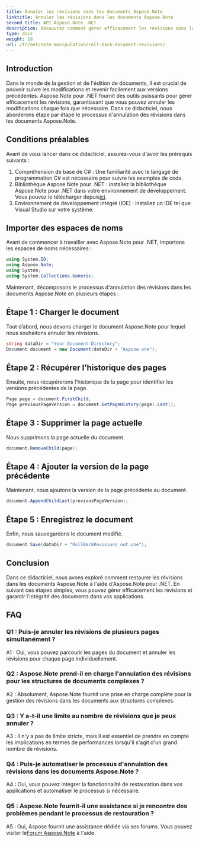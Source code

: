 ```yaml
---
title: Annuler les révisions dans les documents Aspose.Note
linktitle: Annuler les révisions dans les documents Aspose.Note
second_title: API Aspose.Note .NET
description: Découvrez comment gérer efficacement les révisions dans les documents Aspose.Note à l'aide d'Aspose.Note pour .NET. Suivez un guide étape par étape pour annuler les révisions en toute transparence.
type: docs
weight: 18
url: /fr/net/note-manipulation/roll-back-document-revisions/
---
```

## Introduction

Dans le monde de la gestion et de l'édition de documents, il est crucial de pouvoir suivre les modifications et revenir facilement aux versions précédentes. Aspose.Note pour .NET fournit des outils puissants pour gérer efficacement les révisions, garantissant que vous pouvez annuler les modifications chaque fois que nécessaire. Dans ce didacticiel, nous aborderons étape par étape le processus d'annulation des révisions dans les documents Aspose.Note.

## Conditions préalables

Avant de vous lancer dans ce didacticiel, assurez-vous d'avoir les prérequis suivants :

1. Compréhension de base de C# : Une familiarité avec le langage de programmation C# est nécessaire pour suivre les exemples de code.
2. Bibliothèque Aspose.Note pour .NET : installez la bibliothèque Aspose.Note pour .NET dans votre environnement de développement. Vous pouvez le télécharger depuis[ici](https://releases.aspose.com/note/net/).
3. Environnement de développement intégré (IDE) : installez un IDE tel que Visual Studio sur votre système.

## Importer des espaces de noms

Avant de commencer à travailler avec Aspose.Note pour .NET, importons les espaces de noms nécessaires :

```csharp
using System.IO;
using Aspose.Note;
using System;
using System.Collections.Generic;
```

Maintenant, décomposons le processus d'annulation des révisions dans les documents Aspose.Note en plusieurs étapes :

## Étape 1 : Charger le document

Tout d’abord, nous devons charger le document Aspose.Note pour lequel nous souhaitons annuler les révisions.

```csharp
string dataDir = "Your Document Directory";
Document document = new Document(dataDir + "Aspose.one");
```

## Étape 2 : Récupérer l'historique des pages

Ensuite, nous récupérerons l'historique de la page pour identifier les versions précédentes de la page.

```csharp
Page page = document.FirstChild;
Page previousPageVersion = document.GetPageHistory(page).Last();
```

## Étape 3 : Supprimer la page actuelle

Nous supprimons la page actuelle du document.

```csharp
document.RemoveChild(page);
```

## Étape 4 : Ajouter la version de la page précédente

Maintenant, nous ajoutons la version de la page précédente au document.

```csharp
document.AppendChildLast(previousPageVersion);
```

## Étape 5 : Enregistrez le document

Enfin, nous sauvegardons le document modifié.

```csharp
document.Save(dataDir + "RollBackRevisions_out.one");
```

## Conclusion

Dans ce didacticiel, nous avons exploré comment restaurer les révisions dans les documents Aspose.Note à l'aide d'Aspose.Note pour .NET. En suivant ces étapes simples, vous pouvez gérer efficacement les révisions et garantir l'intégrité des documents dans vos applications.

## FAQ

### Q1 : Puis-je annuler les révisions de plusieurs pages simultanément ?

A1 : Oui, vous pouvez parcourir les pages du document et annuler les révisions pour chaque page individuellement.

### Q2 : Aspose.Note prend-il en charge l'annulation des révisions pour les structures de documents complexes ?

A2 : Absolument, Aspose.Note fournit une prise en charge complète pour la gestion des révisions dans les documents aux structures complexes.

### Q3 : Y a-t-il une limite au nombre de révisions que je peux annuler ?

A3 : Il n'y a pas de limite stricte, mais il est essentiel de prendre en compte les implications en termes de performances lorsqu'il s'agit d'un grand nombre de révisions.

### Q4 : Puis-je automatiser le processus d'annulation des révisions dans les documents Aspose.Note ?

A4 : Oui, vous pouvez intégrer la fonctionnalité de restauration dans vos applications et automatiser le processus si nécessaire.

### Q5 : Aspose.Note fournit-il une assistance si je rencontre des problèmes pendant le processus de restauration ?

 A5 : Oui, Aspose fournit une assistance dédiée via ses forums. Vous pouvez visiter le[Forum Aspose.Note](https://forum.aspose.com/c/note/28) à l'aide.